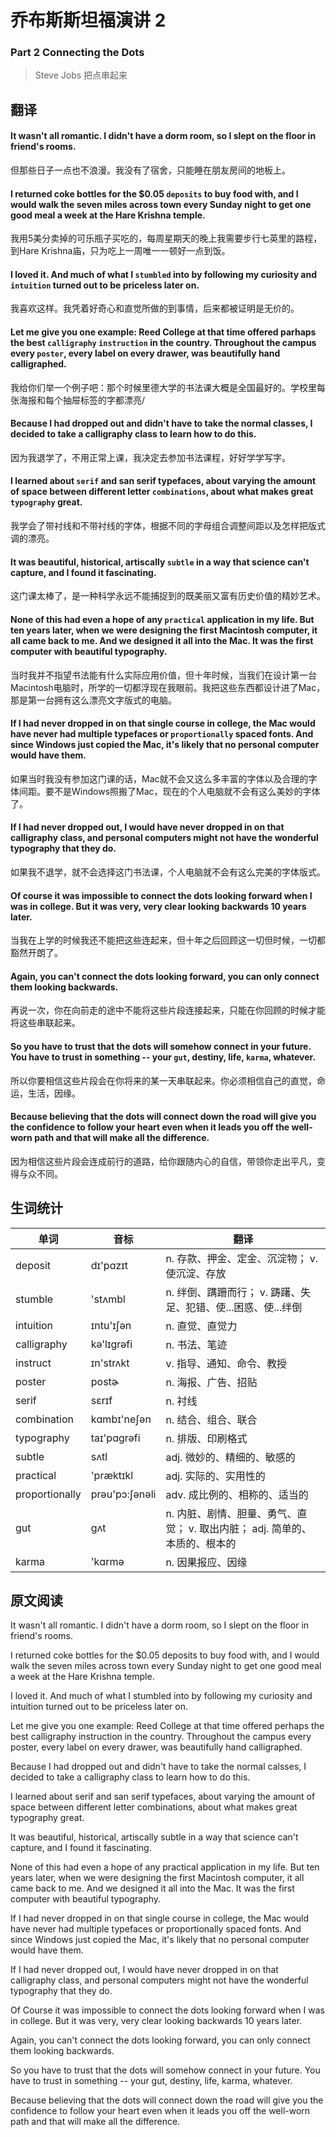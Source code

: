 # 乔布斯斯坦福演讲 2
### Part 2 Connecting the Dots
>Steve Jobs 把点串起来

## 翻译
#### It wasn't all romantic. I didn't have a dorm room, so I slept on the floor in friend's rooms.
但那些日子一点也不浪漫。我没有了宿舍，只能睡在朋友房间的地板上。
#### I returned coke bottles for the $0.05 `deposits` to buy food with, and I would walk the seven miles across town every Sunday night to get one good meal a week at the Hare Krishna temple.
我用5美分卖掉的可乐瓶子买吃的，每周星期天的晚上我需要步行七英里的路程，到Hare Krishna庙，只为吃上一周唯一一顿好一点到饭。
#### I loved it. And much of what I `stumbled` into by following my curiosity and `intuition` turned out to be priceless later on.
我喜欢这样。我凭着好奇心和直觉所做的到事情，后来都被证明是无价的。
#### Let me give you one example: Reed College at that time offered parhaps the best `calligraphy` `instruction` in the country. Throughout the campus every `poster`, every label on every drawer, was beautifully hand calligraphed.
我给你们举一个例子吧：那个时候里德大学的书法课大概是全国最好的。学校里每张海报和每个抽屉标签的字都漂亮/
#### Because I had dropped out and didn't have to take the normal classes, I decided to take a calligraphy class to learn how to do this.
因为我退学了，不用正常上课，我决定去参加书法课程，好好学学写字。
#### I learned about `serif` and san serif typefaces, about varying the amount of space between different letter `combinations`, about what makes great `typography` great.
我学会了带衬线和不带衬线的字体，根据不同的字母组合调整间距以及怎样把版式调的漂亮。
#### It was beautiful, historical, artiscally `subtle` in a way that science can't capture, and I found it fascinating.
这门课太棒了，是一种科学永远不能捕捉到的既美丽又富有历史价值的精妙艺术。
#### None of this had even a hope of any `practical` application in my life. But ten years later, when we were designing the first Macintosh computer, it all came back to me. And we designed it all into the Mac. It was the first computer with beautiful typography.
当时我并不指望书法能有什么实际应用价值，但十年时候，当我们在设计第一台Macintosh电脑时，所学的一切都浮现在我眼前。我把这些东西都设计进了Mac，那是第一台拥有这么漂亮文字版式的电脑。
#### If I had never dropped in on that single course in college, the Mac would have never had multiple typefaces or `proportionally` spaced fonts. And since Windows just copied the Mac, it's likely that no personal computer would have them.
如果当时我没有参加这门课的话，Mac就不会又这么多丰富的字体以及合理的字体间距。要不是Windows照搬了Mac，现在的个人电脑就不会有这么美妙的字体了。
#### If I had never dropped out, I would have never dropped in on that calligraphy class, and personal computers might not have the wonderful typography that they do.
如果我不退学，就不会选择这门书法课，个人电脑就不会有这么完美的字体版式。
#### Of course it was impossible to connect the dots looking forward when I was in college. But it was very, very clear looking backwards 10 years later.
当我在上学的时候我还不能把这些连起来，但十年之后回顾这一切但时候，一切都豁然开朗了。
#### Again, you can't connect the dots looking forward, you can only connect them looking backwards.
再说一次，你在向前走的途中不能将这些片段连接起来，只能在你回顾的时候才能将这些串联起来。
#### So you have to trust that the dots will somehow connect in your future. You have to trust in something -- your `gut`, destiny, life, `karma`, whatever.
所以你要相信这些片段会在你将来的某一天串联起来。你必须相信自己的直觉，命运，生活，因缘。
#### Because believing that the dots will connect down the road will give you the confidence to follow your heart even when it leads you off the well-worn path and that will make all the difference.
因为相信这些片段会连成前行的道路，给你跟随内心的自信，带领你走出平凡，变得与众不同。

## 生词统计
| 单词 | 音标 | 翻译 |
|-|-|-|
| deposit | dɪ'pɑzɪt | n. 存款、押金、定金、沉淀物； v. 使沉淀、存放 |
| stumble | 'stʌmbl | n. 绊倒、蹒跚而行； v. 踌躇、失足、犯错、使...困惑、使...绊倒 |
| intuition | ɪntu'ɪʃən | n. 直觉、直觉力 |
| calligraphy | kə'lɪɡrəfi | n. 书法、笔迹 |
| instruct | ɪn'strʌkt | v. 指导、通知、命令、教授 |
| poster | postɚ | n. 海报、广告、招贴 |
| serif | sɛrɪf | n. 衬线 |
| combination | kɑmbɪ'neʃən | n. 结合、组合、联合 |
| typography | taɪ'pɑgrəfi | n. 排版、印刷格式 |
| subtle | sʌtl | adj. 微妙的、精细的、敏感的 |
| practical | 'præktɪkl | adj. 实际的、实用性的 |
| proportionally | prəu'pɔ:ʃənəli | adv. 成比例的、相称的、适当的 |
| gut | ɡʌt | n. 内脏、剧情、胆量、勇气、直觉； v. 取出内脏； adj. 简单的、本质的、根本的 |
| karma | 'kɑrmə | n. 因果报应、因缘 |

## 原文阅读
It wasn't all romantic. I didn't have a dorm room, so I slept on the floor in friend's rooms.

I returned coke bottles for the $0.05 deposits to buy food with, and I would walk the seven miles across town every Sunday night to get one good meal a week at the Hare Krishna temple.

I loved it. And much of what I stumbled into by following my curiosity and intuition turned out to be priceless later on.

Let me give you one example: Reed College at that time offered perhaps the best calligraphy instruction in the country. Throughout the campus every poster, every label on every drawer, was beautifully hand calligraphed.

Because I had dropped out and didn't have to take the normal calsses, I decided to take a calligraphy class to learn how to do this.

I learned about serif and san serif typefaces, about varying the amount of space between different letter combinations, about what makes great typography great.

It was beautiful, historical, artiscally subtle in a way that science can't capture, and I found it fascinating.

None of this had even a hope of any practical application in my life. But ten years later, when we were designing the first Macintosh computer, it all came back to me. And we designed it all into the Mac. It was the first computer with beautiful typography.

If I had never dropped in on that single course in college, the Mac would have never had multiple typefaces or proportionally spaced fonts. And since Windows just copied the Mac, it's likely that no personal computer would have them.

If I had never dropped out, I would have never dropped in on that calligraphy class, and personal computers might not have the wonderful typography that they do.

Of Course it was impossible to connect the dots looking forward when I was in college. But it was very, very clear looking backwards 10 years later.

Again, you can't connect the dots looking forward, you can only connect them looking backwards.

So you have to trust that the dots will somehow connect in your future. You have to trust in something -- your gut, destiny, life, karma, whatever.

Because believing that the dots will connect down the road will give you the confidence to follow your heart even when it leads you off the well-worn path and that will make all the difference.

<src-rtyAudio :src="'https://rtyxmd.gitee.io/rtyresources2019/2019-March/Connect the Dots.mp3'"></src-rtyAudio>